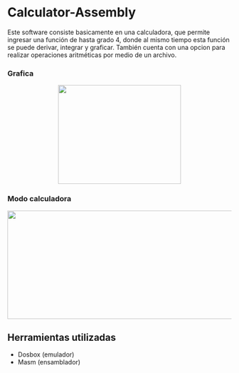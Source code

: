 # Calculator-Assembly
Este software consiste basicamente en una calculadora, que permite ingresar una función de hasta grado 4, donde al mismo tiempo esta 
función se puede derivar, integrar y graficar. También cuenta con una opcion para realizar operaciones aritméticas por medio de un archivo.

### Grafica
<p align="center">
  <img src="https://user-images.githubusercontent.com/30850990/79301696-73766a80-7ea7-11ea-9536-3d5e8d3339c5.png" height="222" width="276" >
</p>

### Modo calculadora
<p align="center">
  <img src="https://user-images.githubusercontent.com/30850990/79301739-8c7f1b80-7ea7-11ea-88ac-93943db00b22.png" height="243" width="643" >
</p>


## Herramientas utilizadas
- Dosbox (emulador)   
- Masm (ensamblador)
